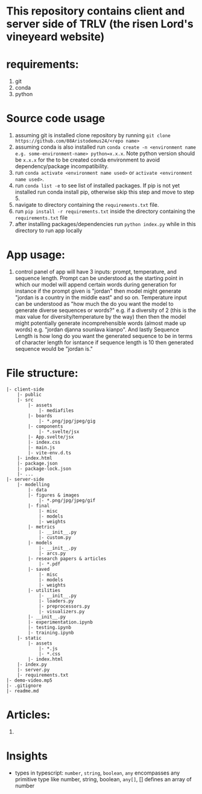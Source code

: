 # This repository contains client and server side of TRLV (the risen Lord's vineyeard website)

# requirements:
1. git
2. conda
3. python

# Source code usage
1. assuming git is installed clone repository by running `git clone https://github.com/08Aristodemus24/<repo name>`
2. assuming conda is also installed run `conda create -n <environment name e.g. some-environment-name> python=x.x.x`. Note python version should be `x.x.x` for the to be created conda environment to avoid dependency/package incompatibility.
3. run `conda activate <environment name used>` or `activate <environment name used>`.
4. run `conda list -e` to see list of installed packages. If pip is not yet installed run conda install pip, otherwise skip this step and move to step 5.
5. navigate to directory containing the `requirements.txt` file.
5. run `pip install -r requirements.txt` inside the directory containing the `requirements.txt` file
6. after installing packages/dependencies run `python index.py` while in this directory to run app locally

# App usage:
1. control panel of app will have 3 inputs: prompt, temperature, and sequence length. Prompt can be understood as the starting point in which our model will append certain words during generation for instance if the prompt given is "jordan" then model might generate "jordan is a country in the middle east" and so on. Temperature input can be understood as "how much the do you want the model to generate diverse sequences or words?" e.g. if a diversity of 2 (this is the max value for diversity/temperature by the way) then then the model might potentially generate incomprehensible words (almost made up words) e.g. "jordan djanna sounlava kianpo". And lastly Sequence Length is how long do you want the generated sequence to be in terms of character length for isntance if sequence length is 10 then generated sequence would be "jordan is."

# File structure:
```
|- client-side
    |- public
    |- src
        |- assets
            |- mediafiles
        |- boards
            |- *.png/jpg/jpeg/gig
        |- components
            |- *.svelte/jsx
        |- App.svelte/jsx
        |- index.css
        |- main.js
        |- vite-env.d.ts
    |- index.html
    |- package.json
    |- package-lock.json
    |- ...
|- server-side
    |- modelling
        |- data
        |- figures & images
            |- *.png/jpg/jpeg/gif
        |- final
            |- misc
            |- models
            |- weights
        |- metrics
            |- __init__.py
            |- custom.py
        |- models
            |- __init__.py
            |- arcs.py
        |- research papers & articles
            |- *.pdf
        |- saved
            |- misc
            |- models
            |- weights
        |- utilities
            |- __init__.py
            |- loaders.py
            |- preprocessors.py
            |- visualizers.py
        |- __init__.py
        |- experimentation.ipynb
        |- testing.ipynb
        |- training.ipynb
    |- static
        |- assets
            |- *.js
            |- *.css
        |- index.html
    |- index.py
    |- server.py
    |- requirements.txt
|- demo-video.mp5
|- .gitignore
|- readme.md
```

# Articles:
1. 

# Insights
* types in typescript: `number`, `string`, `boolean`, `any` encompasses any primitive type like number, string, boolean,  `any[]`, <primitive type>[] defines an array of number